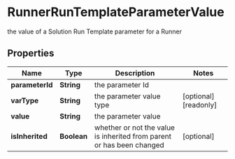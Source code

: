 

# RunnerRunTemplateParameterValue

the value of a Solution Run Template parameter for a Runner

## Properties

| Name | Type | Description | Notes |
|------------ | ------------- | ------------- | -------------|
|**parameterId** | **String** | the parameter Id |  |
|**varType** | **String** | the parameter value type |  [optional] [readonly] |
|**value** | **String** | the parameter value |  |
|**isInherited** | **Boolean** | whether or not the value is inherited from parent or has been changed |  [optional] |



